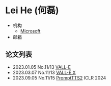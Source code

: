 # Lei He (何磊)

- 机构
  - [Microsoft](../Institutions/Microsoft.md)
- 邮箱

## 论文列表

- 2023.01.05 No.11/13 [VALL-E](../Models/Speech_LLM/2023.01.05_VALL-E.md)
- 2023.03.07 No.11/13 [VALL-E X](../Models/Speech_LLM/2023.03.07_VALL-E_X.md)
- 2023.09.05 No.11/15 [PromptTTS2](../Models/Prompt/2023.09.05_PromptTTS2.md) ICLR 2024
